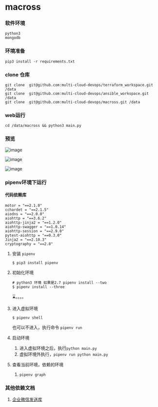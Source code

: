 # macross



### 软件环境

    python3
    mongodb

### 环境准备

    pip3 install -r requirements.txt
    
  
###  clone 仓库

    git clone  git@github.com:multi-cloud-devops/terraform_workspace.git /data
    git clone  git@github.com:multi-cloud-devops/ansible_workspace.git /data
    git clone  git@github.com:multi-cloud-devops/macross.git /data
    
### web运行
   
    cd /data/macross && python3 main.py
   
    
### 预览


![image](https://github.com/multi-cloud-devops/keiTang/blob/master/1.png)

![image](https://github.com/multi-cloud-devops/keiTang/blob/master/2.png)

![image](https://github.com/multi-cloud-devops/keiTang/blob/master/3.png)








### pipenv环境下运行 

#### 代码依赖库
```
motor = "==2.1.0"
cchardet = "==2.1.5"
aiodns = "==2.0.0"
aiohttp = "==3.6.2"
aiohttp-jinja2 = "==1.2.0"
aiohttp-swagger = "==1.0.14"
aiohttp-session = "==2.9.0"
pytest-aiohttp = "==0.3.0"
Jinja2 = "==2.10.3"
cryptography = "==2.8"
```

1. 安装 `pipenv`
   ```shell
   $ pip3 install pipenv
   ```
2. 初始化环境 
   ```shell
   # python3 环境 如果是2.7 pipenv install --two
   $ pipenv install --three
   ```
   ⌛️。。。。
3. 进入虚拟环境
   ```shell
   $ pipenv shell 
   ```
    也可以不进入，执行命令 `pipenv run `
4. 启动环境
   1. 进入虚拟环境之后，执行`python main.py`
   2. 虚拟环境外执行，`pipenv run python main.py`

5. 查看当前环境，依赖的环境
   1. `pipenv graph`


### 其他依赖文档

1. [企业微信发送库](libs/README.md)